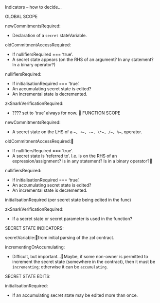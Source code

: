 Indicators – how to decide...

GLOBAL SCOPE

newCommitmentsRequired:
- Declaration of a `secret` stateVariable.

oldCommitmentAccessRequired:
- If nullifiersRequired === ‘true’.
- A secret state appears (on the RHS of an argument? In any statement? In a binary operator?)

nullifiersRequired:
- If initialisationRequired === ‘true’.
- An accumulating secret state is edited?
- An incremental state is decremented.

zkSnarkVerificationRequired:
- ???? set to ‘true’ always for now.

FUNCTION SCOPE

newCommitmentsRequired:
- A secret state on the LHS of a `=, +=, -=, \*=, /=, %=`, operator.

oldCommitmentAccessRequired:
- If nullifiersRequired === ‘true’.
- A secret state is ‘referred to’. I.e. is on the RHS of an expression/assignment? Is in any statement? Is in a binary operator?

nullifiersRequired:
- If initialisationRequired === ‘true’.
- An accumulating secret state is edited?
- An incremental state is decremented.

initialisationRequired (per secret state being edited in the func)

zkSnarkVerificationRequired:
- If a secret state or secret parameter is used in the function?


SECRET STATE INDICATORS:

secretVariable:from initial parsing of the zol contract.

incrementingOrAccumulating:
- Difficult, but important...Maybe, if some non-owner is permitted to increment the secret state (somewhere in the contract), then it must be `incrementing`; otherwise it can be `accumulating`.

SECRET STATE EDITS:

initialisationRequired:
- If an accumulating secret state may be edited more than once.
